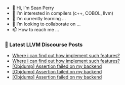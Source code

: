 - 👋 Hi, I’m Sean Perry
- 👀 I’m interested in compilers (c++, COBOL, llvm)
- 🌱 I’m currently learning ...
- 💞️ I’m looking to collaborate on ...
- 📫 How to reach me ...

<!---
s66perry/s66perry is a ✨ special ✨ repository because its `README.md` (this file) appears on your GitHub profile.
You can click the Preview link to take a look at your changes.
--->
### 📕 Latest LLVM Discourse Posts

<!-- DISCOURSE-LLVM:START -->
- [Where i can find out how implement such features?](https://discourse.llvm.org/t/where-i-can-find-out-how-implement-such-features/72075#post_5)
- [Where i can find out how implement such features?](https://discourse.llvm.org/t/where-i-can-find-out-how-implement-such-features/72075#post_4)
- [[Objdump] Assertion failed on my backend](https://discourse.llvm.org/t/objdump-assertion-failed-on-my-backend/72085#post_7)
- [[Objdump] Assertion failed on my backend](https://discourse.llvm.org/t/objdump-assertion-failed-on-my-backend/72085#post_6)
- [[Objdump] Assertion failed on my backend](https://discourse.llvm.org/t/objdump-assertion-failed-on-my-backend/72085#post_5)
<!-- DISCOURSE-LLVM:END -->
